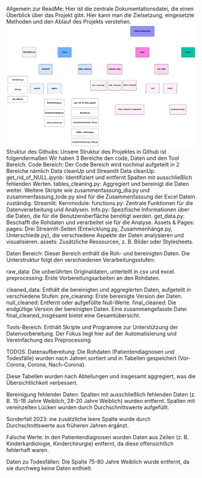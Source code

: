 

Allgemein zur ReadMe:
 Hier ist die zentrale Dokumentationsdatei, die einen Überblick über das Projekt gibt. Hier kann man die Zielsetzung, eingesetzte Methoden und den Ablauf des Projekts verstehen.
![Tree Chart](treechart.png)
Struktur des Githubs:
Unsere Struktur des Projektes in Github ist folgendermaßen Wir haben 3 Bereiche den code, Daten und den Tool Bereich.
Code Bereich:
    Der Code Bereich wird nochmal aufgeteilt in 2 Bereiche nämlich Data cleanUp und Streamlit
     Data cleanUp:
        get_rid_of_NULL.ipynb: Identifiziert und entfernt Spalten mit ausschließlich fehlenden Werten.
        tables_cleaning.py: Aggregiert und bereinigt die Daten weiter.
        Weitere Skripte wie zusammenfassung_dia.py und zusammenfassung_tode.py sind für die Zusammenfassung der Excel Datein zuständig.
     Streamlit:
        Kernmodule:
            functions.py: Zentrale Funktionen für die Datenverarbeitung und Analysen.
            Info.py: Spezifische Informationen über die Daten, die für die Benutzeroberfläche benötigt werden.
            get_data.py: Beschafft die Rohdaten und verarbeitet sie für die Analyse.
        Assets & Pages:
            pages: Drei Streamlit-Seiten (Entwicklung.py, Zusammenhänge.py, Unterschiede.py), die verschiedene Aspekte der Daten analysieren und visualisieren.
            assets: Zusätzliche Ressourcen, z. B. Bilder oder Stylesheets.

Daten Bereich:
Dieser Bereich enthält die Roh- und bereinigten Daten. Die Unterstruktur folgt den verschiedenen Verarbeitungsstufen:

  raw_data: 
    Die unberührten Originaldaten, unterteilt in csv und excel. 
        preprocessing: Erste Vorbereitungsarbeiten an den Rohdaten.
    
  cleaned_data: 
    Enthält die bereinigten und aggregierten Daten, aufgeteilt in verschiedene Stufen:
        pre_cleaning: Erste bereinigte Version der Daten.
        null_cleaned: Entfernt oder aufgefüllte Null-Werte.
        final_cleaned: Die endgültige Version der bereinigten Daten.
            Eine zusammengefasste Datei final_cleaned_insgesamt bietet eine Gesamtübersicht.

Tools-Bereich:
Enthält Skripte und Programme zur Unterstützung der Datenvorbereitung. Der Fokus liegt hier auf der Automatisierung und Vereinfachung des Preprocessing.


TODOS:
Datenaufbereitung:
    Die Rohdaten (Patientendiagnosen und Todesfälle) wurden nach Jahren sortiert und in Tabellen gespeichert (Vor-Corona, Corona, Nach-Corona).

Diese Tabellen wurden nach Abteilungen und insgesamt aggregiert, was die Übersichtlichkeit verbessert.

Bereinigung fehlender Daten:
    Spalten mit ausschließlich fehlenden Daten (z. B. 15-18 Jahre Weiblich, 28-20 Jahre Weiblich) wurden entfernt.
    Spalten mit vereinzelten Lücken wurden durch Durchschnittswerte aufgefüllt.

Sonderfall 2023:
    ine zusätzliche leere Spalte wurde durch Durchschnittswerte aus früheren Jahren ergänzt.

Falsche Werte:
    In den Patientendiagnosen wurden Daten aus Zeilen (z. B. Kinderkardiologie, Kinderchirurgie) entfernt, da diese offensichtlich fehlerhaft waren.

Daten zu Todesfällen:
    Die Spalte 75-80 Jahre Weiblich wurde entfernt, da sie durchweg keine Daten enthielt.



